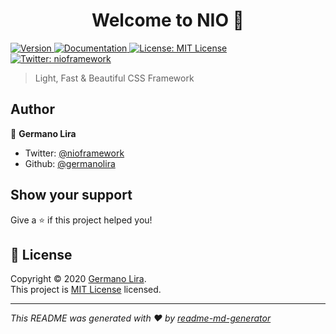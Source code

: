 <h1 align="center">Welcome to <strong>NIO</strong> 👋</h1>
<p>
  <a href="https://www.npmjs.com/package/nio" target="_blank">
    <img alt="Version" src="https://img.shields.io/npm/v/nio.svg">
  </a>
  <a href="https://github.com/germanolira/nio/blob/master/LICENSE" target="_blank">
    <img alt="Documentation" src="https://img.shields.io/badge/documentation-yes-brightgreen.svg" />
  </a>
  <a href="https://github.com/germanolira/nio/blob/master/LICENSE" target="_blank">
    <img alt="License: MIT License" src="https://img.shields.io/badge/License-MIT License-yellow.svg" />
  </a>
  <a href="https://twitter.com/nioframework" target="_blank">
    <img alt="Twitter: nioframework" src="https://img.shields.io/twitter/follow/nioframework.svg?style=social" />
  </a>
</p>

> Light, Fast & Beautiful CSS Framework

## Author

👤 **Germano Lira**

* Twitter: [@nioframework](https://twitter.com/nioframework)
* Github: [@germanolira](https://github.com/germanolira)

## Show your support

Give a ⭐️ if this project helped you!

## 📝 License

Copyright © 2020 [Germano Lira](https://github.com/germanolira).<br />
This project is [MIT License](https://github.com/germanolira/nio/blob/master/LICENSE) licensed.

***
_This README was generated with ❤️ by [readme-md-generator](https://github.com/kefranabg/readme-md-generator)_

